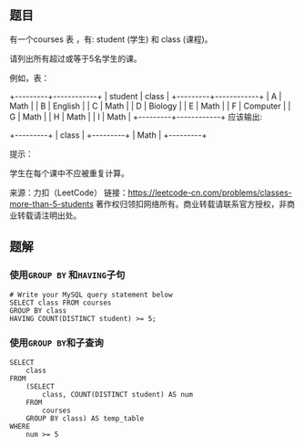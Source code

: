## 题目

有一个courses 表 ，有: student (学生) 和 class (课程)。

请列出所有超过或等于5名学生的课。

例如，表：

+---------+------------+
| student | class      |
+---------+------------+
| A       | Math       |
| B       | English    |
| C       | Math       |
| D       | Biology    |
| E       | Math       |
| F       | Computer   |
| G       | Math       |
| H       | Math       |
| I       | Math       |
+---------+------------+
应该输出:

+---------+
| class   |
+---------+
| Math    |
+---------+


提示：

学生在每个课中不应被重复计算。

来源：力扣（LeetCode）
链接：https://leetcode-cn.com/problems/classes-more-than-5-students
著作权归领扣网络所有。商业转载请联系官方授权，非商业转载请注明出处。

## 题解

### 使用`GROUP BY` 和`HAVING`子句

```mysql
# Write your MySQL query statement below
SELECT class FROM courses
GROUP BY class
HAVING COUNT(DISTINCT student) >= 5;
```

### 使用`GROUP BY`和子查询

```mysql
SELECT
    class
FROM
    (SELECT
        class, COUNT(DISTINCT student) AS num
    FROM
        courses
    GROUP BY class) AS temp_table
WHERE
    num >= 5
```

